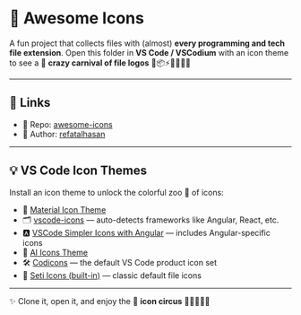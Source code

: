 # 🎨 Awesome Icons

A fun project that collects files with (almost) **every programming and tech file extension**. Open this folder in **VS Code / VSCodium** with an icon theme to see a 🤹 **crazy carnival of file logos** 🐍📦⚡🦀📝🍕🤖  

---

## 🔗 Links  
- 📂 Repo: [awesome-icons](https://github.com/refatalhasan/awesome-icons)  
- 👤 Author: [refatalhasan](https://github.com/refatalhasan)  

---

## 💡 VS Code Icon Themes  

Install an icon theme to unlock the colorful zoo 🎪 of icons:

- 🎨 [Material Icon Theme](https://marketplace.visualstudio.com/items?itemName=PKief.material-icon-theme)  
- 🗂️ [vscode-icons](https://marketplace.visualstudio.com/items?itemName=vscode-icons-team.vscode-icons) — auto-detects frameworks like Angular, React, etc.  
- 🅰️ [VSCode Simpler Icons with Angular](https://marketplace.visualstudio.com/items?itemName=davidbabel.vscode-simpler-icons) — includes Angular-specific icons  
- 🤖 [AI Icons Theme](https://marketplace.visualstudio.com/items?itemName=AntoineDicon.ai-icons)  
- 🛠️ [Codicons](https://github.com/microsoft/vscode-codicons) — the default VS Code product icon set  
- 🔧 [Seti Icons (built-in)](https://code.visualstudio.com/docs/configure/themes) — classic default file icons  

---

✨ Clone it, open it, and enjoy the 🎉 **icon circus** 🦁🐼🦊🐧🦖  
